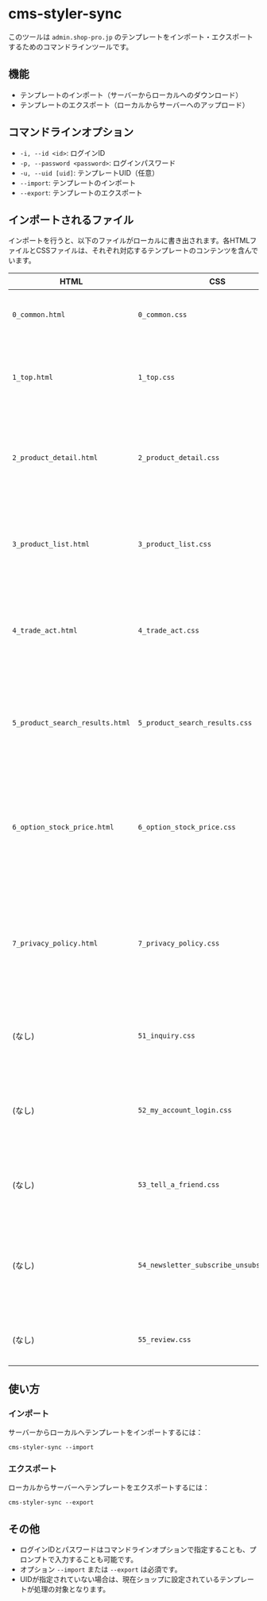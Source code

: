 # cms-styler-sync
このツールは `admin.shop-pro.jp` のテンプレートをインポート・エクスポートするためのコマンドラインツールです。

## 機能

- テンプレートのインポート（サーバーからローカルへのダウンロード）
- テンプレートのエクスポート（ローカルからサーバーへのアップロード）

## コマンドラインオプション

- `-i, --id <id>`: ログインID
- `-p, --password <password>`: ログインパスワード
- `-u, --uid [uid]`: テンプレートUID（任意）
- `--import`: テンプレートのインポート
- `--export`: テンプレートのエクスポート

## インポートされるファイル

インポートを行うと、以下のファイルがローカルに書き出されます。各HTMLファイルとCSSファイルは、それぞれ対応するテンプレートのコンテンツを含んでいます。

| HTML                         | CSS                           | 説明                                    |
|------------------------------|-------------------------------|-----------------------------------------|
| `0_common.html`              | `0_common.css`                | 共通テンプレート                        |
| `1_top.html`                 | `1_top.css`                   | トップページテンプレート                |
| `2_product_detail.html`      | `2_product_detail.css`        | 商品詳細ページテンプレート              |
| `3_product_list.html`        | `3_product_list.css`          | 商品一覧ページテンプレート              |
| `4_trade_act.html`           | `4_trade_act.css`             | 注文手続きページテンプレート            |
| `5_product_search_results.html` | `5_product_search_results.css` | 商品検索結果ページテンプレート        |
| `6_option_stock_price.html`  | `6_option_stock_price.css`    | オプション別在庫・価格設定ページ        |
| `7_privacy_policy.html`      | `7_privacy_policy.css`        | プライバシーポリシーページテンプレート  |
| (なし)                       | `51_inquiry.css`              | お問い合わせページ                      |
| (なし)                       | `52_my_account_login.css`     | マイアカウントログインページ            |
| (なし)                       | `53_tell_a_friend.css`        | 友達に教えるページ                      |
| (なし)                       | `54_newsletter_subscribe_unsubscribe.css` | ニュースレター購読・解除ページ       |
| (なし)                       | `55_review.css`               | レビューページ                          |

## 使い方
### インポート

サーバーからローカルへテンプレートをインポートするには：

```
cms-styler-sync --import
```

### エクスポート

ローカルからサーバーへテンプレートをエクスポートするには：

```
cms-styler-sync --export
```

## その他

- ログインIDとパスワードはコマンドラインオプションで指定することも、プロンプトで入力することも可能です。
- オプション `--import` または `--export` は必須です。
- UIDが指定されていない場合は、現在ショップに設定されているテンプレートが処理の対象となります。


